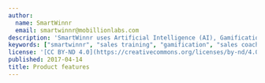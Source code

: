 ```yaml
---
author:
  name: SmartWinnr
  email: smartwinnr@mobillionlabs.com
description: 'SmartWinnr uses Artificial Intelligence (AI), Gamification and Neuroscience to help our customers reduce training cost by upto 30% while clocking a 60% better knowledge retention.'
keywords: ["smartwinnr", "sales training", "gamification", "sales coaching", "sales performance", "sales enablement", "solutions"]
license: '[CC BY-ND 4.0](https://creativecommons.org/licenses/by-nd/4.0)'
published: 2017-04-14
title: Product features
---
```

